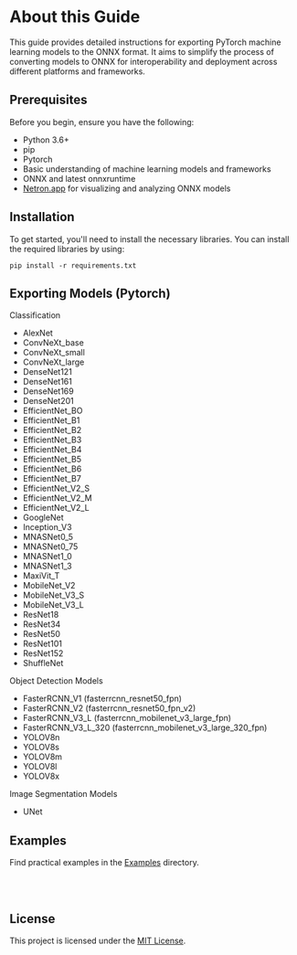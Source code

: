 # About this Guide

This guide provides detailed instructions for exporting PyTorch machine learning models to the ONNX format. It aims to simplify the process of converting models to ONNX for interoperability and deployment across different platforms and frameworks.

## Prerequisites

Before you begin, ensure you have the following:

- Python 3.6+
- pip 
- Pytorch
- Basic understanding of machine learning models and frameworks
- ONNX and latest onnxruntime
- [Netron.app](https://netron.app/) for visualizing and analyzing ONNX models



## Installation

To get started, you'll need to install the necessary libraries. You can install the required libraries by using:

```terminal
pip install -r requirements.txt
```


## Exporting Models (Pytorch)

Classification

- AlexNet
- ConvNeXt_base
- ConvNeXt_small
- ConvNeXt_large
- DenseNet121
- DenseNet161
- DenseNet169
- DenseNet201
- EfficientNet_BO
- EfficientNet_B1
- EfficientNet_B2
- EfficientNet_B3
- EfficientNet_B4
- EfficientNet_B5
- EfficientNet_B6
- EfficientNet_B7
- EfficientNet_V2_S
- EfficientNet_V2_M
- EfficientNet_V2_L
- GoogleNet
- Inception_V3
- MNASNet0_5
- MNASNet0_75
- MNASNet1_0
- MNASNet1_3
- MaxiVit_T
- MobileNet_V2
- MobileNet_V3_S
- MobileNet_V3_L
- ResNet18
- ResNet34
- ResNet50
- ResNet101
- ResNet152
- ShuffleNet



Object Detection Models
- FasterRCNN_V1 (fasterrcnn_resnet50_fpn)
- FasterRCNN_V2 (fasterrcnn_resnet50_fpn_v2)
- FasterRCNN_V3_L (fasterrcnn_mobilenet_v3_large_fpn)
- FasterRCNN_V3_L_320 (fasterrcnn_mobilenet_v3_large_320_fpn)
- YOLOV8n
- YOLOV8s
- YOLOV8m
- YOLOV8l
- YOLOV8x

Image Segmentation Models
- UNet 



## Examples
Find practical examples in the [Examples](Examples) directory.




<br>
<br>


## License

This project is licensed under the [MIT License](LICENSE).
